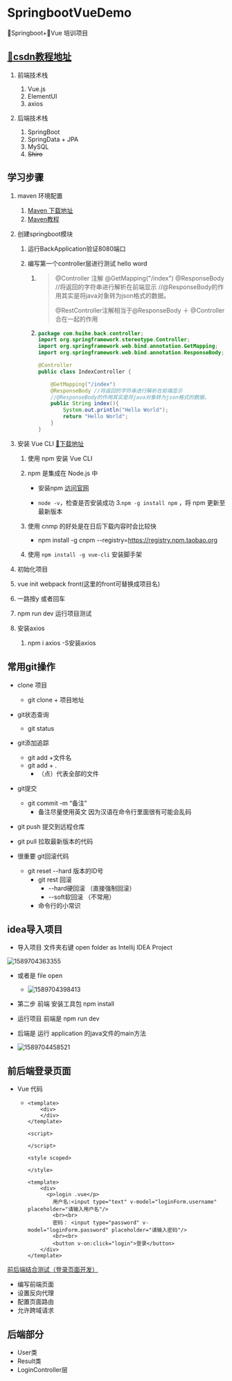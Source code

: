 



# SpringbootVueDemo

👢Springboot+🎄Vue 培训项目

## [🎉csdn教程地址](https://learner.blog.csdn.net/article/details/88925013)
1. 前端技术栈
   	1. Vue.js
   2. ElementUI
   3. axios
   
2. 后端技术栈
   1. SpringBoot
   2. SpringData + JPA
   3. MySQL
   4. ~~Shiro~~

##   学习步骤

1. maven 环境配置 

   1. [Maven 下载地址](http://maven.apache.org/download.cgi) 
   2. [Maven教程](https://www.runoob.com/maven/maven-setup.html)

2. 创建springboot模块

   1. 运行BackApplication验证8080端口

   2. 编写第一个controller层进行测试 hello word

      1. > @Controller 注解
         > @GetMapping("/index")
         > @ResponseBody //将返回的字符串进行解析在前端显示
         > //@ResponseBody的作用其实是将java对象转为json格式的数据。
         >
         > @RestController注解相当于@ResponseBody ＋ @Controller合在一起的作用

      2. ```java
         package com.huihe.back.controller;
         import org.springframework.stereotype.Controller;
         import org.springframework.web.bind.annotation.GetMapping;
         import org.springframework.web.bind.annotation.ResponseBody;
         
         @Controller
         public class IndexController {
         
             @GetMapping("/index")
             @ResponseBody //将返回的字符串进行解析在前端显示
             //@ResponseBody的作用其实是将java对象转为json格式的数据。
             public String index(){
                 System.out.println("Hello World");
                 return "Hello World";
             }
         }
         
         ```

3. 安装 Vue CLI  [🔗下载地址](https://nodejs.org/en/)

   1. 使用 npm 安装 Vue CLI  
   2. npm 是集成在 Node.js 中  

      - 安装npm [访问官网](https://nodejs.org/en/)

      - `node -v`，检查是否安装成功
   3.`npm -g install npm` ，将 npm 更新至最新版本
   4. 使用 cnmp 的好处是在日后下载内容时会比较快
      - npm install -g cnpm --registry=https://registry.npm.taobao.org
   5. 使用 `npm install -g vue-cli` 安装脚手架
   
4.  初始化项目

   1. vue init webpack front(这里的front可替换成项目名)
   2. 一路按y 或者回车
   3. npm run dev 运行项目测试

5. 安装axios

   1. npm i axios -S安装axios



## 常用git操作

- clone 项目
  - git clone + 项目地址
- git状态查询
  - git status
- git添加追踪
  - git add +文件名
  - git add + .
    - （点）代表全部的文件
- git提交 
  - git commit -m “备注”
    - 备注尽量使用英文 因为汉语在命令行里面很有可能会乱码
- git push 提交到远程仓库
- git pull 拉取最新版本的代码

- 很重要 git回滚代码
  - git reset --hard 版本的ID号
    - git rest 回滚 
      - --hard硬回滚 （直接强制回滚）
      - --soft软回滚 （不常用）
    - 命令行的小常识 

## idea导入项目

- 导入项目 文件夹右键  open folder as Intellij IDEA Project

![1589704363355](C:\Users\hx\AppData\Roaming\Typora\typora-user-images\1589704363355.png)

- 或者是 file open
  -  ![1589704398413](C:\Users\hx\AppData\Roaming\Typora\typora-user-images\1589704398413.png)



- 第二步 前端 安装工具包 npm install
- 运行项目 前端是 npm run dev
- 后端是 运行 application 的java文件的main方法
-  ![1589704458521](C:\Users\hx\AppData\Roaming\Typora\typora-user-images\1589704458521.png)

## 前后端登录页面

- Vue 代码

  - ```vue
    <template>
    	<div>
        </div>
    </template>
    
    <script>
    
    </script>
    
    <style scoped>
    
    </style>
    
    ```

    ```VUE
    <template>
        <div>
          <p>login .vue</p>
            用户名:<input type="text" v-model="loginForm.username" placeholder="请输入用户名"/>
            <br><br>
            密码： <input type="password" v-model="loginForm.password" placeholder="请输入密码"/>
            <br><br>
            <button v-on:click="login">登录</button>
        </div>
    </template>
    ```

    

[前后端结合测试（登录页面开发）](https://learner.blog.csdn.net/article/details/88955387)

- 编写前端页面
- 设置反向代理
- 配置页面路由
- 允许跨域请求

## 后端部分

- User类
- Result类
- LoginController层

